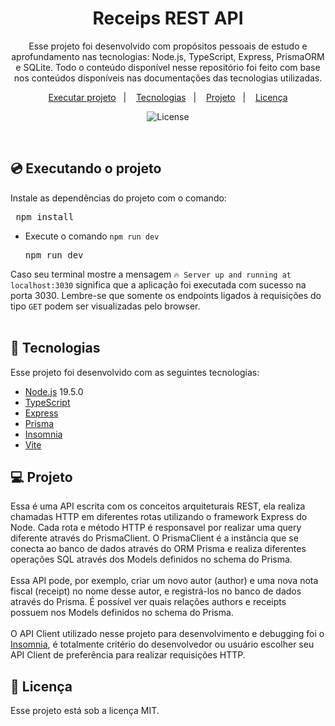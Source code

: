 <h1 align="center"> Receips REST API </h1>

<p align="center">
Esse projeto foi desenvolvido com propósitos pessoais de estudo e aprofundamento nas tecnologias: Node.js, TypeScript, Express, PrismaORM e SQLite.
Todo o conteúdo disponível nesse repositório foi feito com base nos conteúdos disponíveis nas documentações das tecnologias utilizadas.
</p>

<p align="center">
<a href="#executando-o-projeto">Executar projeto</a>&nbsp;&nbsp;&nbsp;|&nbsp;&nbsp;&nbsp;
  <a href="#-tecnologias">Tecnologias</a>&nbsp;&nbsp;&nbsp;|&nbsp;&nbsp;&nbsp;
  <a href="#-projeto">Projeto</a>&nbsp;&nbsp;&nbsp;|&nbsp;&nbsp;&nbsp;
  <a href="#memo-licença">Licença</a>
  
</p>

<p align="center">
  <img alt="License" src="https://img.shields.io/static/v1?label=license&message=MIT&color=49AA26&labelColor=000000">
</p>

<br>

## 💿 Executando o projeto

Instale as dependências do projeto com o comando:

<pre> npm install </pre>


- Execute o comando `npm run dev`

    <pre>npm run dev</pre>

Caso seu terminal mostre a mensagem `🔥 Server up and running at localhost:3030` significa que a aplicação foi executada com sucesso na porta 3030. Lembre-se que somente os endpoints ligados à requisições do tipo `GET` podem ser visualizadas pelo browser.
<br><br>


## 🚀 Tecnologias

Esse projeto foi desenvolvido com as seguintes tecnologias:

- [Node.js](https://nodejs.org/en/) 19.5.0
- [TypeScript](https://www.typescriptlang.org/)
- [Express](https://expressjs.com/)
- [Prisma](https://www.prisma.io/)
- [Insomnia](https://insomnia.rest/)
- [Vite](https://vitejs.dev/)

## 💻 Projeto

Essa é uma API escrita com os conceitos arquiteturais REST, ela realiza chamadas HTTP em diferentes rotas utilizando o framework Express do Node. Cada rota e método
HTTP é responsavel por realizar uma query diferente através do PrismaClient. O PrismaClient é a instância que se conecta ao banco de dados através do ORM Prisma e
realiza diferentes operações SQL através dos Models definidos no schema do Prisma. <br><br> Essa API pode, por exemplo, criar um novo autor (author) e uma nova nota fiscal (receipt) no nome desse autor, e registrá-los no banco de dados através do Prisma. É possível ver quais relações authors e receipts possuem nos Models definidos no schema do Prisma. <br><br> O API Client utilizado nesse projeto para desenvolvimento e debugging foi o [Insomnia](https://insomnia.rest/), é totalmente critério do desenvolvedor ou usuário escolher seu API Client de preferência para realizar requisições HTTP.

## :memo: Licença

Esse projeto está sob a licença MIT.
